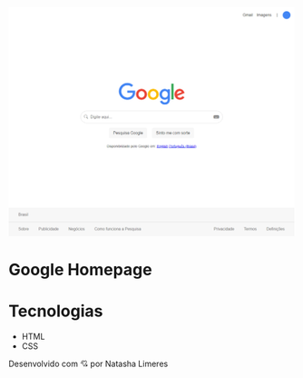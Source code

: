 ![preview](./.github/preview-google.png)
# Google Homepage

# Tecnologias

- HTML
- CSS

Desenvolvido com 💘 por Natasha Limeres
